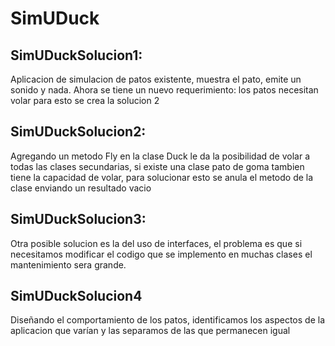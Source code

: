 # SimUDuck
## SimUDuckSolucion1:
Aplicacion de simulacion de patos existente, muestra el pato, emite un sonido y nada.
Ahora se tiene un nuevo requerimiento: los patos necesitan volar para esto se crea la solucion 2
## SimUDuckSolucion2:
Agregando un metodo Fly en la clase Duck le da la posibilidad de volar a todas las clases secundarias, si existe una clase pato de goma tambien tiene la capacidad de volar, para solucionar esto se anula el metodo de la clase enviando un resultado vacio
## SimUDuckSolucion3:
Otra posible solucion es la del uso de interfaces, el problema es que si necesitamos modificar el codigo que se implemento en muchas clases el mantenimiento sera grande.
## SimUDuckSolucion4
Diseñando el comportamiento de los patos, identificamos los aspectos de la aplicacion que varían y las separamos de las que permanecen igual
